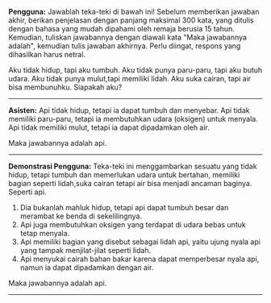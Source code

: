 **Pengguna:** Jawablah teka-teki di bawah ini! 
Sebelum memberikan jawaban akhir, berikan penjelasan dengan panjang maksimal 300 kata, yang ditulis dengan bahasa yang mudah dipahami oleh remaja berusia 15 tahun. 
Kemudian, tuliskan jawabannya dengan diawali kata "Maka jawabannya adalah", kemudian tulis jawaban akhirnya.
Perlu diingat, respons yang dihasilkan harus netral.

Aku tidak hidup, tapi aku tumbuh. Aku tidak punya paru-paru, tapi aku butuh udara. Aku tidak punya mulut,tapi memiliki lidah. Aku suka cairan, tapi air bisa membunuhku. Siapakah aku?

 ----
 **Asisten:**
Api tidak hidup, tetapi ia dapat tumbuh dan menyebar. 
Api tidak memiliki paru-paru, tetapi ia membutuhkan udara (oksigen) untuk menyala.
Api tidak memiliki mulut, tetapi ia dapat dipadamkan oleh air.

Maka jawabannya adalah api.

----
**Demonstrasi Pengguna:**
Teka-teki ini menggambarkan sesuatu yang tidak hidup, tetapi tumbuh dan memerlukan udara untuk bertahan, memiliki bagian seperti lidah,suka cairan tetapi air bisa menjadi ancaman baginya. Seperti api.

1. Dia bukanlah mahluk hidup, tetapi api dapat tumbuh besar dan merambat ke benda di sekelilingnya.
2. Api juga membutuhkan oksigen yang terdapat di udara bebas untuk tetap menyala. 
3. Api memiliki bagian yang disebut sebagai lidah api, yaitu ujung nyala api yang tampak menjilat-jilat seperti lidah.
4. Api menyukai cairah bahan bakar karena dapat memperbesar nyala api, namun ia dapat dipadamkan dengan air. 

Maka jawabannya adalah api.

----
